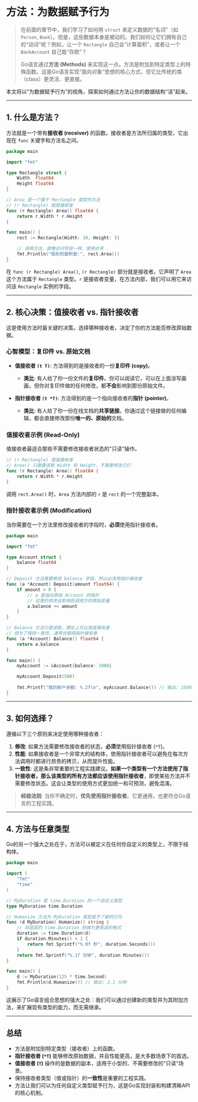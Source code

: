 # 方法：为数据赋予行为

> 在前面的章节中，我们学习了如何用 `struct` 来定义数据的“名词”（如 `Person`, `Book`）。但是，这些数据本身是被动的。我们如何让它们拥有自己的“动词”呢？例如，让一个 `Rectangle` 自己会“计算面积”，或者让一个 `BankAccount` 自己能“存款”？
>
> Go语言通过**方法 (Methods)** 来实现这一点。方法是附加到特定类型上的特殊函数。这是Go语言实现“面向对象”思想的核心方式，但它比传统的类（class）更灵活、更直接。

本文将以“为数据赋予行为”的视角，探索如何通过方法让你的数据结构“活”起来。

---

## 1. 什么是方法？

方法就是一个带有**接收者 (receiver)** 的函数。接收者是方法所归属的类型，它出现在 `func` 关键字和方法名之间。

```go
package main

import "fmt"

type Rectangle struct {
	Width  float64
	Height float64
}

// Area 是一个属于 Rectangle 类型的方法
// (r Rectangle) 就是接收者
func (r Rectangle) Area() float64 {
	return r.Width * r.Height
}

func main() {
	rect := Rectangle{Width: 10, Height: 5}

	// 调用方法，就像访问字段一样，使用点号 .
	fmt.Println("矩形的面积是:", rect.Area())
}
```

在 `func (r Rectangle) Area()`, `(r Rectangle)` 部分就是接收者。它声明了 `Area` 这个方法属于 `Rectangle` 类型。`r` 是接收者变量，在方法内部，我们可以用它来访问该 `Rectangle` 实例的字段。

---

## 2. 核心决策：值接收者 vs. 指针接收者

这是使用方法时最关键的决策。选择哪种接收者，决定了你的方法能否修改原始数据。

### 心智模型：复印件 vs. 原始文档

- **值接收者 `(t T)`**: 方法得到的是接收者的一份**复印件 (copy)**。
  - **类比**: 有人给了你一份文件的**复印件**。你可以阅读它，可以在上面涂写画画，但你对复印件做的任何修改，都**不会**影响到那份原始文件。

- **指针接收者 `(t *T)`**: 方法得到的是一个指向接收者的**指针 (pointer)**。
  - **类比**: 有人给了你一份在线文档的**共享链接**。你通过这个链接做的任何编辑，都会直接修改那份**唯一的、原始的**文档。

### 值接收者示例 (Read-Only)

值接收者最适合那些不需要修改接收者状态的"只读"操作。

```go
// (r Rectangle) 是值接收者
// Area() 只需要读取 Width 和 Height，不需要修改它们
func (r Rectangle) Area() float64 {
	return r.Width * r.Height
}
```
调用 `rect.Area()` 时，`Area` 方法内部的 `r` 是 `rect` 的一个完整副本。

### 指针接收者示例 (Modification)

当你需要在一个方法里修改接收者的字段时，**必须**使用指针接收者。

```go
package main

import "fmt"

type Account struct {
	balance float64
}

// Deposit 方法需要修改 balance 字段，所以必须用指针接收者
func (a *Account) Deposit(amount float64) {
	if amount > 0 {
		// a 是指向原始 Account 的指针
		// 这里的修改会影响到调用方的原始变量
		a.balance += amount
	}
}

// Balance 方法只是读取，理论上可以用值接收者
// 但为了保持一致性，通常也使用指针接收者
func (a *Account) Balance() float64 {
	return a.balance
}

func main() {
	myAccount := &Account{balance: 1000}

	myAccount.Deposit(500)
	
	fmt.Printf("我的账户余额: %.2f\n", myAccount.Balance()) // 输出: 1500.00
}
```

---

## 3. 如何选择？

遵循以下三个原则来决定使用哪种接收者：

1.  **修改**: 如果方法需要修改接收者的状态，**必须**使用指针接收者 (`*T`)。
2.  **性能**: 如果接收者是一个非常大的结构体，使用指针接收者可以避免在每次方法调用时都进行昂贵的拷贝，从而提升性能。
3.  **一致性**: 这是条非常重要的工程实践建议。**如果一个类型有一个方法使用了指针接收者，那么该类型的所有方法都应该使用指针接收者**，即使某些方法并不需要修改状态。这会让类型的使用方式更加统一和可预测，避免混淆。

> **经验法则**: 当你不确定时，**优先使用指针接收者**。它更通用，也更符合Go语言的工程实践。

---

## 4. 方法与任意类型

Go的另一个强大之处在于，方法可以被定义在任何你自定义的类型上，不限于结构体。

```go
package main

import (
	"fmt"
	"time"
)

// MyDuration 是 time.Duration 的一个自定义类型
type MyDuration time.Duration

// Humanize 方法为 MyDuration 类型赋予了新的行为
func (d MyDuration) Humanize() string {
	// 将底层的 time.Duration 转换为更易读的格式
	duration := time.Duration(d)
	if duration.Minutes() < 1 {
		return fmt.Sprintf("%.0f 秒", duration.Seconds())
	}
	return fmt.Sprintf("%.1f 分钟", duration.Minutes())
}

func main() {
	d := MyDuration(125 * time.Second)
	fmt.Println(d.Humanize()) // 输出: 2.1 分钟
}
```

这展示了Go语言组合思想的强大之处：我们可以通过创建新的类型并为其附加方法，来扩展现有类型的能力，而无需继承。

---

## 总结

- 方法是附加到特定类型（接收者）上的函数。
- **指针接收者 (`*T`)** 能够修改原始数据，并且性能更高，是大多数场景下的首选。
- **值接收者 (`T`)** 操作的是数据的副本，适用于小型的、不需要修改的"只读"场景。
- 保持接收者类型（值或指针）的**一致性**是重要的工程实践。
- 方法让我们可以为任何自定义类型赋予行为，这是Go实现封装和构建清晰API的核心机制。 